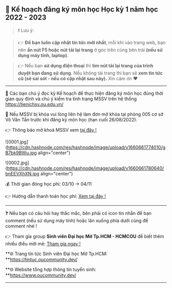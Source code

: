 ## 📢 Kế hoạch đăng ký môn học Học kỳ 1 năm học 2022 - 2023

> ❗ Lưu ý: 

>👉 **Để bạn luôn cập nhật tin tức mới nhất**, mỗi khi vào trang web, bạn nên **ấn nút F5 hoặc nút tải lại trang** ở góc trên cùng bên trái **(nếu sử dụng máy tính, laptop)**. 

>👉 Nếu bạn **sử dụng điện thoại** thì **tìm nút tải lại trang của trình duyệt bạn đang sử dụng**. Nếu không tải trang thì bạn sẽ **xem tin tức cũ (sẽ sai sót - nếu có cập nhật sau này).** Xin cảm ơn ❤

---

📌 Các bạn chú ý đọc kỹ Kế hoạch để thực hiện đăng ký môn học đúng thời gian quy định và chú ý kiểm tra tình trạng MSSV trên hệ thống https://tienichsv.ou.edu.vn/

📌 Nếu MSSV bị khóa vui lòng liên hệ làm đơn mở khóa tại phòng 005 cơ sở Võ Văn Tần trước khi đăng ký môn học (hạn cuối 26/08/2022).

👉 Thông báo mở khoá MSSV xem [tại đây !](https://www.facebook.com/qldt.dhm/posts/pfbid0uFFXcswxEndFMYu6p9iKka2MeLXFFAE84P1p7SCfwHPLJ3jM7bnmyViRxjSGQbvWl?__cft__[0]=AZUAjdswhT8OZCD_9C8BxDJV_1eHASYWYATEUe2V444Vf8nD9AgntnJ8ZF0n8OrnnKun8vc17eNZ5IsYiIMlOJk7RACTGweSTfzq8Igu61zIYpVDOed9D0_hiAt2JrXrnHQ4t3Lh6xk4B2l--c7WHvyv&__tn__=%2CO%2CP-R)

![0001.jpg](https://cdn.hashnode.com/res/hashnode/image/upload/v1660661774010/gB7bk9BWu.jpg align="center")

![0002.jpg](https://cdn.hashnode.com/res/hashnode/image/upload/v1660661780640/bnEEVXhXN.jpg align="center")

💰 Thời gian đóng học phí: 03/10 -> 04/11

👉 Hướng dẫn thanh toán học phí: [Xem tại đây !](https://tintuc.oucommunity.dev/huong-dan-thanh-toan-qua-cac-kenh-truc-tiep-and-internet-banking)

---

❓ Nếu bạn có câu hỏi hay thắc mắc, bên phải có icon tin nhắn để bạn comment (nếu sử dụng máy tính) hoặc lăn xuống phía dưới cùng để comment nhé !

👉 Tham gia group **Sinh viên Đại học Mở Tp.HCM - HCMCOU** để biết thêm nhiều điều mới mẻ: [Tham gia ngay !](https://www.facebook.com/groups/oumembers)

**🌐 Trang tin tức Sinh viên Đại học Mở Tp.HCM: **https://tintuc.oucommunity.dev/

**🌐 Website tổng hợp thông tin tuyển sinh: **https://www.oucommunity.dev/

---
